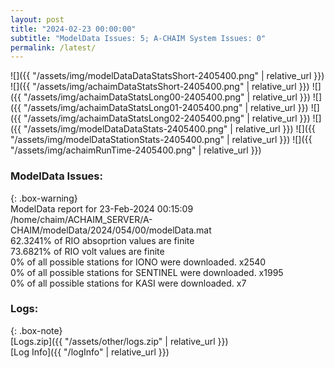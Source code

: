 ```yaml
---
layout: post
title: "2024-02-23 00:00:00"
subtitle: "ModelData Issues: 5; A-CHAIM System Issues: 0"
permalink: /latest/
---
```


![]({{ "/assets/img/modelDataDataStatsShort-2405400.png" | relative_url }})
![]({{ "/assets/img/achaimDataStatsShort-2405400.png" | relative_url }})
![]({{ "/assets/img/achaimDataStatsLong00-2405400.png" | relative_url }})
![]({{ "/assets/img/achaimDataStatsLong01-2405400.png" | relative_url }})
![]({{ "/assets/img/achaimDataStatsLong02-2405400.png" | relative_url }})
![]({{ "/assets/img/modelDataDataStats-2405400.png" | relative_url }})
![]({{ "/assets/img/modelDataStationStats-2405400.png" | relative_url }})
![]({{ "/assets/img/achaimRunTime-2405400.png" | relative_url }})


### ModelData Issues:  
  
{: .box-warning}  
 ModelData report for 23-Feb-2024 00:15:09   
 /home/chaim/ACHAIM_SERVER/A-CHAIM/modelData/2024/054/00/modelData.mat   
 62.3241% of RIO absoprtion values are finite   
 73.6821% of RIO volt values are finite   
 0% of all possible stations for IONO were downloaded. x2540   
 0% of all possible stations for SENTINEL were downloaded. x1995   
 0% of all possible stations for KASI were downloaded. x7   
  


### Logs:  
  
{: .box-note}  
[Logs.zip]({{ "/assets/other/logs.zip" | relative_url }})  
[Log Info]({{ "/logInfo" | relative_url }})  
